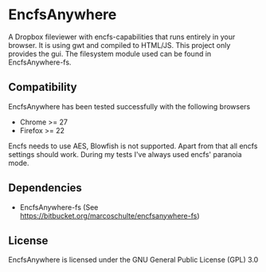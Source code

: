 # EncfsAnywhere
A Dropbox fileviewer with encfs-capabilities that runs entirely in your browser. It is using gwt and compiled to HTML/JS. This project only provides the gui. The filesystem module used can be found in EncfsAnywhere-fs.

## Compatibility
EncfsAnywhere has been tested successfully with the following browsers
* Chrome >= 27
* Firefox >= 22

Encfs needs to use AES, Blowfish is not supported. Apart from that all encfs settings should work. During my tests I've always used encfs' paranoia mode.

## Dependencies
* EncfsAnywhere-fs (See https://bitbucket.org/marcoschulte/encfsanywhere-fs)

## License
EncfsAnywhere is licensed under the GNU General Public License (GPL) 3.0